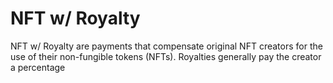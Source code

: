 # NFT w/ Royalty

NFT w/ Royalty are payments that compensate original NFT creators for the use of their non-fungible tokens (NFTs). Royalties generally pay the creator a percentage 